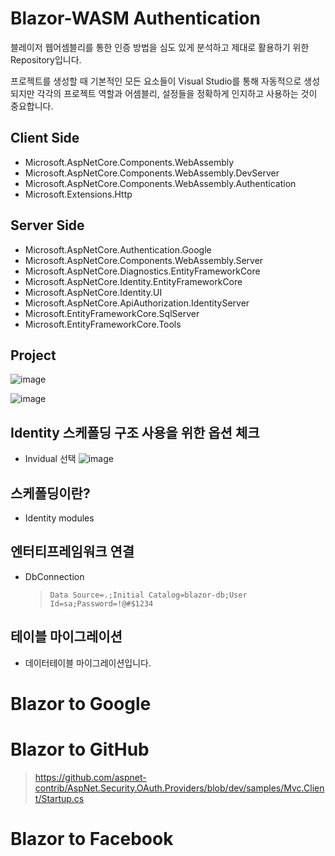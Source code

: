 # Blazor-WASM Authentication
블레이저 웹어셈블리를 통한 인증 방법을 심도 있게 분석하고 제대로 활용하기 위한 Repository입니다.

프로젝트를 생성할 때 기본적인 모든 요소들이 Visual Studio를 통해 자동적으로 생성되지만 각각의 프로젝트 역할과 어셈블리, 설정들을 정확하게 인지하고 사용하는 것이 중요합니다.
## Client Side
- Microsoft.AspNetCore.Components.WebAssembly
- Microsoft.AspNetCore.Components.WebAssembly.DevServer
- Microsoft.AspNetCore.Components.WebAssembly.Authentication
- Microsoft.Extensions.Http

## Server Side
- Microsoft.AspNetCore.Authentication.Google
- Microsoft.AspNetCore.Components.WebAssembly.Server
- Microsoft.AspNetCore.Diagnostics.EntityFrameworkCore
- Microsoft.AspNetCore.Identity.EntityFrameworkCore
- Microsoft.AspNetCore.Identity.UI
- Microsoft.AspNetCore.ApiAuthorization.IdentityServer
- Microsoft.EntityFrameworkCore.SqlServer
- Microsoft.EntityFrameworkCore.Tools

## Project

![image](https://user-images.githubusercontent.com/74305823/125865426-09aaa9ab-17f7-4dd3-a86b-ae748ae5ae27.png)

![image](https://user-images.githubusercontent.com/74305823/125865475-9e38a65c-5156-4d1d-9a4e-8a93c0fea72a.png)

## Identity 스케폴딩 구조 사용을 위한 옵션 체크
- Invidual 선택
![image](https://user-images.githubusercontent.com/74305823/125865489-536f9886-1998-4600-9afa-d1596beda955.png)

## 스케폴딩이란?
- Identity modules

## 엔터티프레임워크 연결
- DbConnection
  > `Data Source=.;Initial Catalog=blazor-db;User Id=sa;Password=!@#$1234`

## 테이블 마이그레이션
- 데이터테이블 마이그레이션입니다.

# Blazor to Google
# Blazor to GitHub
> https://github.com/aspnet-contrib/AspNet.Security.OAuth.Providers/blob/dev/samples/Mvc.Client/Startup.cs
# Blazor to Facebook
